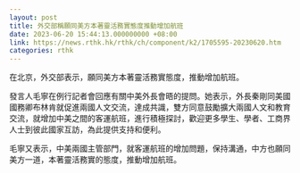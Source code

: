 ```yaml
---
layout: post
title: 外交部稱願同美方本著靈活務實態度推動增加航班
date: 2023-06-20 15:44:13.000000000 +08:00
link: https://news.rthk.hk/rthk/ch/component/k2/1705595-20230620.htm
categories: rthk
---
```


在北京，外交部表示，願同美方本著靈活務實態度，推動增加航班。 

發言人毛寧在例行記者會回應有關中美外長會晤的提問。她表示，外長秦剛同美國國務卿布林肯就促進兩國人文交流，達成共識，雙方同意鼓勵擴大兩國人文和教育交流，就增加中美之間的客運航班，進行積極探討，歡迎更多學生、學者、工商界人士到彼此國家互訪，為此提供支持和便利。

毛寧又表示，中美兩國主管部門，就客運航班的增加問題，保持溝通，中方也願同美方一道，本著靈活務實的態度，推動增加航班。
